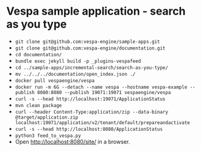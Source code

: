 <!-- Copyright Verizon Media. Licensed under the terms of the Apache 2.0 license. See LICENSE in the project root. -->

# Vespa sample application - search as you type

* `git clone git@github.com:vespa-engine/sample-apps.git`
* `git clone git@github.com:vespa-engine/documentation.git`
* `cd documentation/`
* `bundle exec jekyll build -p _plugins-vespafeed`
* `cd ../sample-apps/incremental-search/search-as-you-type/`
* `mv ../../../documentation/open_index.json ./`
* `docker pull vespaengine/vespa`
* `docker run -m 6G --detach --name vespa --hostname vespa-example --publish 8080:8080 --publish 19071:19071 vespaengine/vespa`
* `curl -s --head http://localhost:19071/ApplicationStatus`
* `mvn clean package`
* `curl --header Content-Type:application/zip --data-binary @target/application.zip localhost:19071/application/v2/tenant/default/prepareandactivate`
* `curl -s --head http://localhost:8080/ApplicationStatus`
* `python3 feed_to_vespa.py`
* Open <http://localhost:8080/site/> in a browser.
